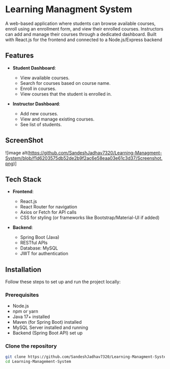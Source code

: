 # Learning Managment System

A web-based application where students can browse available courses, enroll using an enrollment form, and view their enrolled courses.
Instructors can add and manage their courses through a dedicated dashboard.
Built with React.js for the frontend and connected to a Node.js/Express backend

## Features
- **Student Dashboard**: 
  - View available courses.
  - Search for courses based on course name.
  - Enroll in courses.
  - View courses that the student is enrolled in.
  
- **Instructor Dashboard**: 
  - Add new courses.
  - View and manage existing courses.
  - See list of students.
 
## ScreenShot
  ![image alt(https://github.com/SandeshJadhav7320/Learning-Managment-System/blob/f1d6203575db52de2b9f2ac6e58eaa03e61c3d37/Screenshot.png)]

## Tech Stack

- **Frontend**:
  - React.js
  - React Router for navigation
  - Axios or Fetch for API calls
  - CSS for styling (or frameworks like Bootstrap/Material-UI if added)

- **Backend**:
  - Spring Boot (Java)
  - RESTful APIs
  - Database: MySQL 
  - JWT for authentication

## Installation

Follow these steps to set up and run the project locally:

### Prerequisites

- Node.js
- npm or yarn
- Java 17+ installed
- Maven (for Spring Boot) installed
- MySQL Server installed and running
- Backend (Spring Boot API) set up

### Clone the repository

```bash
git clone https://github.com/SandeshJadhav7320/Learning-Managment-System.git
cd Learning-Management-System
